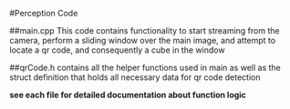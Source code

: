 #Perception Code

##main.cpp
This code contains functionality to start streaming from the camera, perform a sliding window over the main image, and attempt to locate a qr code, and consequently a cube in the window

##qrCode.h
contains all the helper functions used in main as well as the struct definition that holds all necessary data for qr code detection

**see each file for detailed documentation about function logic**
